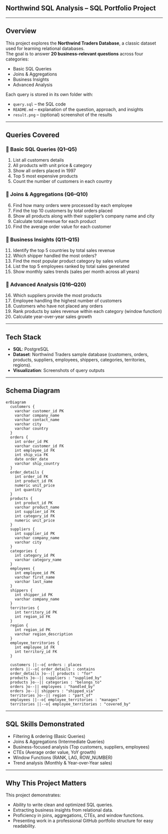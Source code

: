 ## Northwind SQL Analysis – SQL Portfolio Project  
---

## Overview  
This project explores the **Northwind Traders Database**, a classic dataset used for learning relational databases.  
The goal is to answer **20 business-relevant questions** across four categories:  
- Basic SQL Queries  
- Joins & Aggregations  
- Business Insights  
- Advanced Analysis  

Each query is stored in its own folder with:  
- `query.sql` – the SQL code  
- `README.md` – explanation of the question, approach, and insights  
- `result.png` – (optional) screenshot of the results  

---

## Queries Covered  

### 🔹 Basic SQL Queries (Q1–Q5)  
1. List all customers details  
2. All products with unit price & category  
3. Show all orders placed in 1997  
4. Top 5 most expensive products  
5. Count the number of customers in each country  

### 🔹 Joins & Aggregations (Q6–Q10)  
6. Find how many orders were processed by each employee  
7. Find the top 10 customers by total orders placed  
8. Show all products along with their supplier’s company name and city  
9. Calculate total revenue for each product  
10. Find the average order value for each customer  

### 🔹 Business Insights (Q11–Q15)  
11. Identify the top 5 countries by total sales revenue  
12. Which shipper handled the most orders?  
13. Find the most popular product category by sales volume  
14. List the top 5 employees ranked by total sales generated  
15. Show monthly sales trends (sales per month across all years)  

### 🔹 Advanced Analysis (Q16–Q20)  
16. Which suppliers provide the most products  
17. Employee handling the highest number of customers  
18. Customers who have not placed any orders  
19. Rank products by sales revenue within each category (window function)  
20. Calculate year-over-year sales growth  

---

## Tech Stack  
- **SQL**: PostgreSQL  
- **Dataset**: Northwind Traders sample database (customers, orders, products, suppliers, employees, shippers, categories, territories, regions).  
- **Visualization**: Screenshots of query outputs  

---

## Schema Diagram  

```mermaid
erDiagram
  customers {
    varchar customer_id PK
    varchar company_name
    varchar contact_name
    varchar city
    varchar country
  }
  orders {
    int order_id PK
    varchar customer_id FK
    int employee_id FK
    int ship_via FK
    date order_date
    varchar ship_country
  }
  order_details {
    int order_id FK
    int product_id FK
    numeric unit_price
    int quantity
  }
  products {
    int product_id PK
    varchar product_name
    int supplier_id FK
    int category_id FK
    numeric unit_price
  }
  suppliers {
    int supplier_id PK
    varchar company_name
    varchar city
  }
  categories {
    int category_id PK
    varchar category_name
  }
  employees {
    int employee_id PK
    varchar first_name
    varchar last_name
  }
  shippers {
    int shipper_id PK
    varchar company_name
  }
  territories {
    int territory_id PK
    int region_id FK
  }
  region {
    int region_id PK
    varchar region_description
  }
  employee_territories {
    int employee_id FK
    int territory_id FK
  }

  customers ||--o{ orders : places
  orders ||--o{ order_details : contains
  order_details }o--|| products : "for"
  products }o--|| suppliers : "supplied_by"
  products }o--|| categories : "belongs_to"
  orders }o--|| employees : "handled_by"
  orders }o--|| shippers : "shipped_via"
  territories }o--|| region : "part_of"
  employees ||--o{ employee_territories : "manages"
  territories ||--o{ employee_territories : "covered_by"
  ```
---

## SQL Skills Demonstrated
- Filtering & ordering (Basic Queries)
- Joins & Aggregations (Intermediate Queries)
- Business-focused analysis (Top customers, suppliers, employees)
- CTEs (Average order value, YoY growth)
- Window Functions (RANK, LAG, ROW_NUMBER)
- Trend analysis (Monthly & Year-over-Year sales)

---

## Why This Project Matters  
This project demonstrates:
- Ability to write clean and optimized SQL queries.
- Extracting business insights from relational data.
- Proficiency in joins, aggregations, CTEs, and window functions.
- Presenting work in a professional GitHub portfolio structure for easy readability.
